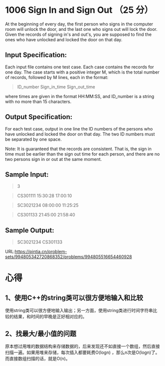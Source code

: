 # 1006 Sign In and Sign Out （25 分）
At the beginning of every day, the first person who signs in the computer room will unlock the door, and the last one who signs out will lock the door. Given the records of signing in's and out's, you are supposed to find the ones who have unlocked and locked the door on that day.

## Input Specification:
Each input file contains one test case. Each case contains the records for one day. The case starts with a positive integer M, which is the total number of records, followed by M lines, each in the format:

>ID_number Sign_in_time Sign_out_time

where times are given in the format HH:MM:SS, and ID_number is a string with no more than 15 characters.

## Output Specification:
For each test case, output in one line the ID numbers of the persons who have unlocked and locked the door on that day. The two ID numbers must be separated by one space.

Note: It is guaranteed that the records are consistent. That is, the sign in time must be earlier than the sign out time for each person, and there are no two persons sign in or out at the same moment.

## Sample Input:
>3

>CS301111 15:30:28 17:00:10

>SC3021234 08:00:00 11:25:25

>CS301133 21:45:00 21:58:40
## Sample Output:
>SC3021234 CS301133

URL:https://pintia.cn/problem-sets/994805342720868352/problems/994805516654460928

# 心得
## 1、使用C++的string类可以很方便地输入和比较
使用string类可以很方便地输入输出；另一方面，使用string类进行时间字符串比较的结果，和时间的早晚是正好相对应的。
## 2、找最大/最小值的问题
原本想过用堆的数据结构来存储数据的，后来发现还不如直接一个数组，然后直接扫描一遍。如果用堆来存储，每次插入都要耗费O(logn)
，那么n次是O(logn)了。而直接数组扫描的话，就是O(n)。